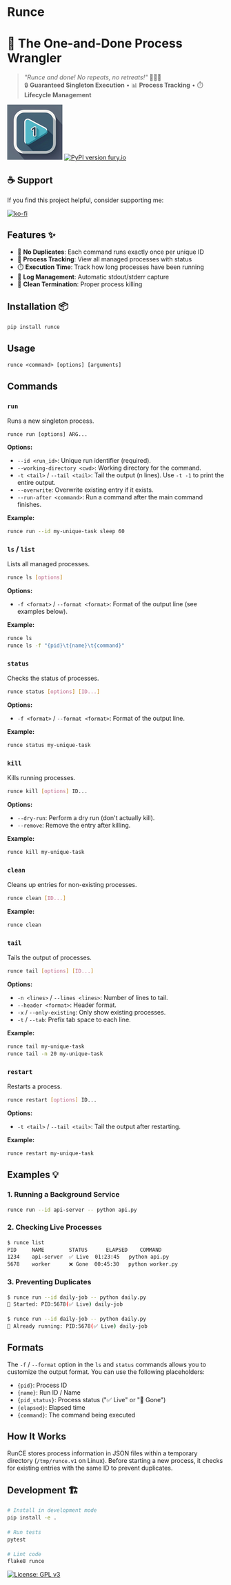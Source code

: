 # Runce

# 🚀 The One-and-Done Process Wrangler

> _"Runce and done! No repeats, no retreats!"_ 🏃‍♂️💨  
> 🔒 **Guaranteed Singleton Execution** • 📊 **Process Tracking** • ⏱️ **Lifecycle Management**

[![runce](icon.png)](https://github.com/jet-logic/runce)
[![PyPI version fury.io](https://badge.fury.io/py/runce.svg)](https://pypi.python.org/pypi/runce/)

## ☕ Support

If you find this project helpful, consider supporting me:

[![ko-fi](https://ko-fi.com/img/githubbutton_sm.svg)](https://ko-fi.com/B0B01E8SY7)

## Features ✨

- 🚫 **No Duplicates**: Each command runs exactly once per unique ID
- 📝 **Process Tracking**: View all managed processes with status
- ⏱️ **Execution Time**: Track how long processes have been running
- 📂 **Log Management**: Automatic stdout/stderr capture
- 🛑 **Clean Termination**: Proper process killing

## Installation 📦

```bash
pip install runce
```

## Usage

```
runce <command> [options] [arguments]
```

## Commands

### `run`

Runs a new singleton process.

```
runce run [options] ARG...
```

**Options:**

- `--id <run_id>`: Unique run identifier (required).
- `--working-directory <cwd>`: Working directory for the command.
- `-t <tail>` / `--tail <tail>`: Tail the output (n lines). Use `-t -1` to print the entire output.
- `--overwrite`: Overwrite existing entry if it exists.
- `--run-after <command>`: Run a command after the main command finishes.

**Example:**

```bash
runce run --id my-unique-task sleep 60
```

### `ls` / `list`

Lists all managed processes.

```bash
runce ls [options]
```

**Options:**

- `-f <format>` / `--format <format>`: Format of the output line (see examples below).

**Example:**

```bash
runce ls
runce ls -f "{pid}\t{name}\t{command}"
```

### `status`

Checks the status of processes.

```bash
runce status [options] [ID...]
```

**Options:**

- `-f <format>` / `--format <format>`: Format of the output line.

**Example:**

```bash
runce status my-unique-task
```

### `kill`

Kills running processes.

```bash
runce kill [options] ID...
```

**Options:**

- `--dry-run`: Perform a dry run (don't actually kill).
- `--remove`: Remove the entry after killing.

**Example:**

```bash
runce kill my-unique-task
```

### `clean`

Cleans up entries for non-existing processes.

```bash
runce clean [ID...]
```

**Example:**

```bash
runce clean
```

### `tail`

Tails the output of processes.

```bash
runce tail [options] [ID...]
```

**Options:**

- `-n <lines>` / `--lines <lines>`: Number of lines to tail.
- `--header <format>`: Header format.
- `-x` / `--only-existing`: Only show existing processes.
- `-t` / `--tab`: Prefix tab space to each line.

**Example:**

```bash
runce tail my-unique-task
runce tail -n 20 my-unique-task
```

### `restart`

Restarts a process.

```bash
runce restart [options] ID...
```

**Options:**

- `-t <tail>` / `--tail <tail>`: Tail the output after restarting.

**Example:**

```bash
runce restart my-unique-task
```

## Examples 💡

### 1. Running a Background Service

```bash
runce run --id api-server -- python api.py
```

### 2. Checking Live Processes

```bash
$ runce list
PID     NAME        STATUS      ELAPSED    COMMAND
1234    api-server  ✅ Live  01:23:45   python api.py
5678    worker      ❌ Gone  00:45:30   python worker.py
```

### 3. Preventing Duplicates

```bash
$ runce run --id daily-job -- python daily.py
🚀 Started: PID:5678(✅ Live) daily-job

$ runce run --id daily-job -- python daily.py
🚨 Already running: PID:5678(✅ Live) daily-job
```

## Formats

The `-f` / `--format` option in the `ls` and `status` commands allows you to customize the output format. You can use the following placeholders:

- `{pid}`: Process ID
- `{name}`: Run ID / Name
- `{pid_status}`: Process status ("✅ Live" or "👻 Gone")
- `{elapsed}`: Elapsed time
- `{command}`: The command being executed

## How It Works

RunCE stores process information in JSON files within a temporary directory (`/tmp/runce.v1` on Linux). Before starting a new process, it checks for existing entries with the same ID to prevent duplicates.

## Development 🏗️

```bash
# Install in development mode
pip install -e .

# Run tests
pytest

# Lint code
flake8 runce
```

[![License: GPL v3](https://img.shields.io/badge/License-GPLv3-blue.svg)](https://www.gnu.org/licenses/gpl-3.0)
